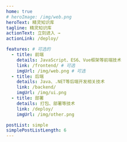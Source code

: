 ```yaml
---
home: true
# heroImage: /img/web.png
heroText: 精灵知识库
tagline: 精灵知识库
actionText: 立刻进入 →
actionLink: /deploy/

features: # 可选的
  - title: 前端
    details: JavaScript、ES6、Vue框架等前端技术
    link: /frontend/ # 可选
    imgUrl: /img/web.png # 可选
  - title: 后端
    details: Java、.NET等后端开发相关技术
    link: /backend/
    imgUrl: /img/ui.png
  - title: 部署
    details: 打包、部署等技术
    link: /deploy/
    imgUrl: /img/other.png

postList: simple
simplePostListLength: 6
---
```

